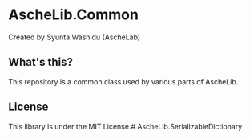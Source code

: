 # AscheLib.Common
Created by Syunta Washidu (AscheLab)

## What's this?
This repository is a common class used by various parts of AscheLib.

## License
This library is under the MIT License.# AscheLib.SerializableDictionary
